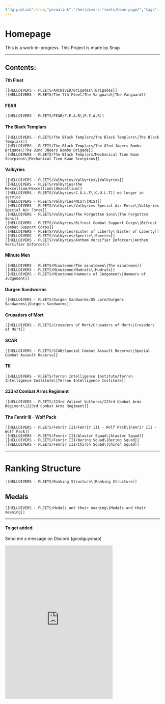 ```yaml
---
{"dg-publish":true,"permalink":"/helldivers-fleets/home-page/","tags":["gardenEntry"],"noteIcon":"","created":"2024-03-23T23:17:23.464+01:00","updated":"2024-04-18T00:26:40.634+02:00"}
---
```


# Homepage 


This is a work-in-progress.
This Project is made by Snap
- - - 
## Contents:

#### 7th Fleet
	[[HELLDIVERS - FLEETS/ARCHIVED/Brigades\|Brigades]]
	[[HELLDIVERS - FLEETS/The 7th Fleet/The Vanguard\|The Vanguard]]

#### FEAR
	[[HELLDIVERS - FLEETS/FEAR/F.E.A.R\|F.E.A.R]]

#### The Black Templars
	[[HELLDIVERS - FLEETS/The Black Templars/The Black Templars\|The Black Templars]]
	[[HELLDIVERS - FLEETS/The Black Templars/The 82nd Jägers Bombs Brigade\|The 82nd Jägers Bombs Brigade]]
	[[HELLDIVERS - FLEETS/The Black Templars/Mechanical Tien Kwan Scorpions\|Mechanical Tien Kwan Scorpions]]

#### Valkyries
	[[HELLDIVERS - FLEETS/Valkyries/Valkyries\|Valkyries]]
	[[HELLDIVERS - FLEETS/Valkyries/The Hexcellium/Hexcellium\|Hexcellium]]
	[[HELLDIVERS - FLEETS/Valkyries/C.U.L.T\|C.U.L.T]] no longer in service 
	[[HELLDIVERS - FLEETS/Valkyries/MIST\|MIST]]
	[[HELLDIVERS - FLEETS/Valkyries/Valkyries Special Air Force\|Valkyries Special Air Force]]
	[[HELLDIVERS - FLEETS/Valkyries/The Forgotten Sons\|The Forgotten Sons]]
	[[HELLDIVERS - FLEETS/Valkyries/Bifrost Combat Support Corps\|Bifrost Combat Support Corps]]
	[[HELLDIVERS - FLEETS/Valkyries/Sister of Liberty\|Sister of Liberty]]
	[[HELLDIVERS - FLEETS/Valkyries/Spectre\|Spectre]]
	[[HELLDIVERS - FLEETS/Valkyries/Anthem Versifier Enforcer\|Anthem Versifier Enforcer]]

#### Minute Men
	[[HELLDIVERS - FLEETS/Minutemen/The minutemen\|The minutemen]]
	[[HELLDIVERS - FLEETS/Minutemen/Mudrats\|Mudrats]]
	[[HELLDIVERS - FLEETS/Minutemen/Hammers of Judgement\|Hammers of Judgement]]

#### Durgen Sandworms
	[[HELLDIVERS - FLEETS/Durgen Sandworms/DS Lore/Durgens Sandworms\|Durgens Sandworms]]

#### Crusaders of Mort
	[[HELLDIVERS - FLEETS/Crusaders of Mort/Crusaders of Mort\|Crusaders of Mort]]

#### SCAR
	[[HELLDIVERS - FLEETS/SCAR/Special Combat Assault Reserve\|Special Combat Assault Reserve]]

#### TII
	[[HELLDIVERS - FLEETS/Terran Intelligence Institute/Terran Intelligence Institute\|Terran Intelligence Institute]]

#### 233rd Combat Arms Regiment
	[[HELLDIVERS - FLEETS/223rd Valiant Vultures/223rd Combat Arms Regiment\|223rd Combat Arms Regiment]]

#### The Fenrir III - Wolf Pack
	[[HELLDIVERS - FLEETS/Fenrir III/Fenrir III - Wolf Pack\|Fenrir III - Wolf Pack]]
	[[HELLDIVERS - FLEETS/Fenrir III/Alastor Squad\|Alastor Squad]]
	[[HELLDIVERS - FLEETS/Fenrir III/Bering Squad\|Bering Squad]]
	[[HELLDIVERS - FLEETS/Fenrir III/Chiron Squad\|Chiron Squad]]

- - - 

# Ranking Structure
	[[HELLDIVERS - FLEETS/Ranking Structure\|Ranking Structure]]

## Medals
	[[HELLDIVERS - FLEETS/Medals and their meaning\|Medals and their meaning]]

- - -
#### To get added
Send me a message on Discord (goodguysnap)

<iframe src="https://discord.com/widget?id=1229878866743398513&theme=dark" width="350" height="500" allowtransparency="true" frameborder="0" sandbox="allow-popups allow-popups-to-escape-sandbox allow-same-origin allow-scripts"></iframe>